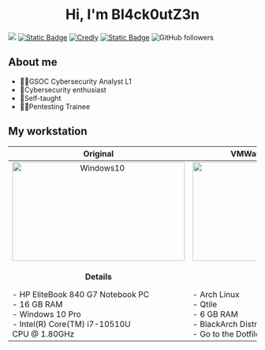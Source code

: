 <div align="center">
  <h1 text-align="center">Hi, I'm <b>Bl4ck0utZ3n</b></h1>
</div>

![](https://i.imgur.com/ECCZbnd.png)
[![Static Badge](https://img.shields.io/badge/LinkedIn-blue?style=flat-square&logo=linkedin&logoColor=%23ffffff&color=%230066c8)](https://cr.linkedin.com/in/byron-bolivar)
[![Credly](https://img.shields.io/badge/Credly-red?style=flat-square&logo=credly&logoColor=%23ffffff&color=%23f36c21)](https://www.credly.com/users/byron-bolivar/badges)
[![Static Badge](https://img.shields.io/badge/HackTheBox-blue?style=flat-square&logo=hackthebox&logoColor=%239fef00&color=%23121927)](https://app.hackthebox.com/users/1177924)
![GitHub followers](https://img.shields.io/github/followers/Bl4ck0utZ3n?style=flat-square&logo=github&logoColor=%23ffffff&labelColor=%231d2f3c&color=%23ffb000)

<h2>About me</h2>

- 👨‍💻GSOC Cybersecurity Analyst L1
- 🤖Cybersecurity enthusiast
- 📖Self-taught
- 🐱‍💻Pentesting Trainee

<h2>My workstation</h2>

<div align=center>
  <table>
    <thead>
      <tr>
        <th>Original</th>
        <th>VMWare Virtual Machine</th>
      </tr>
    </thead>
    <tbody>
      <tr>
        <td align = "center"><img src="https://external-preview.redd.it/966G9BYc1I93-peoPGo1TE91r7A9L_E6Xx7I3ogumGs.png?width=640&crop=smart&auto=webp&s=08b09cb02a275c22610ca5dfbe2017575097685b" alt="Windows10" width="350" height="200"></td>
        <td align = "center"><img src="https://i.imgur.com/jrMW4lz.png" alt="Arch" width="350" height="200"></td>
      </tr>
      <tr>
        <td>
          <p align="center"><strong>Details</strong></p>
          - HP EliteBook 840 G7 Notebook PC<br>
          - 16 GB RAM<br>
          - Windows 10 Pro<br>
          - Intel(R) Core(TM) i7-10510U <br>
          CPU @ 1.80GHz
        </td>
        <td>
          <p align="center"><strong>Details</strong></p>
          - Arch Linux<br>
          - Qtile<br>
          - 6 GB RAM<br>
          - BlackArch Distro<br>
          - Go to the Dotfiles Repo
        </td>
      </tr>
    </tbody>
  </table>
</div>
